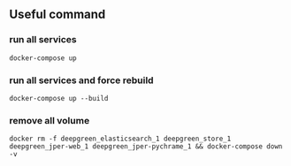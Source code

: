 

Useful command
-------------------------
### run all services
```shell
docker-compose up
```

### run all services and force rebuild
```shell
docker-compose up --build
```

### remove all volume 
```shell
docker rm -f deepgreen_elasticsearch_1 deepgreen_store_1 deepgreen_jper-web_1 deepgreen_jper-pychrame_1 && docker-compose down -v
```
